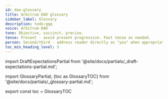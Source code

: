 ```yaml
---
id: dao-glossary
title: Arbitrum DAO glossary
sidebar_label: Glossary
description: todo:qqq
voice: Arbitrum DAO
tone: Objective, succinct, precise.
tense: Present - avoid present progressive. Past tense as needed.
person: Second/third - address reader directly as "you" when appropriate, refer to the DAO as the DAO, not as "we".
toc_min_heading_level: 3
---
```


import DraftExpectationsPartial from '@site/docs/partials/_draft-expectations-partial.md'; 

<DraftExpectationsPartial />


import GlossaryPartial, {toc as GlossaryTOC} from '@site/docs/partials/_glossary-partial.md';

<GlossaryPartial />

export const toc = GlossaryTOC

